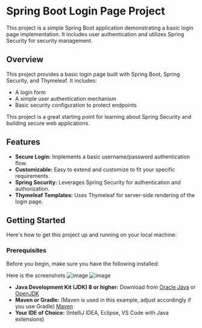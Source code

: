 # Spring Boot Login Page Project

This project is a simple Spring Boot application demonstrating a basic login page implementation. It includes user authentication and utilizes Spring Security for security management.

## Overview

This project provides a basic login page built with Spring Boot, Spring Security, and Thymeleaf. It includes:

- A login form
- A simple user authentication mechanism
- Basic security configuration to protect endpoints

This project is a great starting point for learning about Spring Security and building secure web applications.

## Features

- **Secure Login:** Implements a basic username/password authentication flow.
- **Customizable:** Easy to extend and customize to fit your specific requirements.
- **Spring Security:** Leverages Spring Security for authentication and authorization.
- **Thymeleaf Templates:** Uses Thymeleaf for server-side rendering of the login page.

## Getting Started

Here's how to get this project up and running on your local machine:

### Prerequisites

Before you begin, make sure you have the following installed:


Here is the screenshots ![image](https://github.com/user-attachments/assets/d1842cac-6273-400c-8924-540dc0350cb9)    ![image](https://github.com/user-attachments/assets/58cd8d2b-e0c1-462b-a3ac-6c563c7f404f)



- **Java Development Kit (JDK) 8 or higher:** Download from [Oracle Java](https://www.oracle.com/java/technologies/downloads/) or [OpenJDK](https://openjdk.java.net/projects/jdk/)
- **Maven or Gradle:** (Maven is used in this example, adjust accordingly if you use Gradle) [Maven](https://maven.apache.org/download.cgi)
- **Your IDE of Choice:** (IntelliJ IDEA, Eclipse, VS Code with Java extensions)
